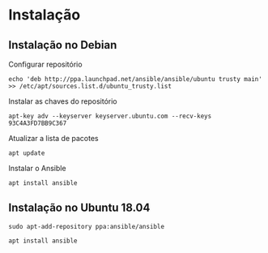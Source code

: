 # Instalação

## Instalação no Debian

Configurar repositório

```text
echo 'deb http://ppa.launchpad.net/ansible/ansible/ubuntu trusty main' >> /etc/apt/sources.list.d/ubuntu_trusty.list
```

Instalar as chaves do repositório

```
apt-key adv --keyserver keyserver.ubuntu.com --recv-keys 93C4A3FD7BB9C367
```

Atualizar a lista de pacotes

```text
apt update
```

Instalar o Ansible

```text
apt install ansible
```



## Instalação no Ubuntu 18.04

```text
sudo apt-add-repository ppa:ansible/ansible
```

```text
apt install ansible
```

